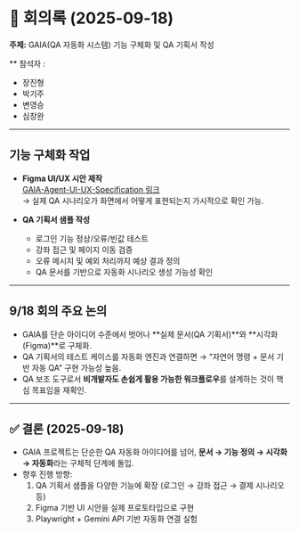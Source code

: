# 📑 회의록 (2025-09-18)

**주제:** GAIA(QA 자동화 시스템) 기능 구체화 및 QA 기획서 작성  


** 참석자 :
- 장진형  
- 박기주  
- 변영승  
- 심창완  





---

##  기능 구체화 작업

- **Figma UI/UX 시안 제작**  
  [GAIA-Agent-UI-UX-Specification 링크](https://www.figma.com/make/lc42cbBej7dQ0pDpLVdSLt/GAIA-Agent-UI-UX-Specification?node-id=0-1&p=f&t=pl8UUheQ8hZSWRnJ-0)  
  → 실제 QA 시나리오가 화면에서 어떻게 표현되는지 가시적으로 확인 가능.  

- **QA 기획서 샘플 작성**  
  - 로그인 기능 정상/오류/빈값 테스트  
  - 강좌 접근 및 페이지 이동 검증  
  - 오류 메시지 및 예외 처리까지 예상 결과 정의  
  - QA 문서를 기반으로 자동화 시나리오 생성 가능성 확인  

---

## 9/18 회의 주요 논의 

- GAIA를 단순 아이디어 수준에서 벗어나 **실제 문서(QA 기획서)**와 **시각화(Figma)**로 구체화.  
- QA 기획서의 테스트 케이스를 자동화 엔진과 연결하면 → “자연어 명령 + 문서 기반 자동 QA” 구현 가능성 높음.  
- QA 보조 도구로서 **비개발자도 손쉽게 활용 가능한 워크플로우**를 설계하는 것이 핵심 목표임을 재확인.  

---

## ✅ 결론 (2025-09-18)

- GAIA 프로젝트는 단순한 QA 자동화 아이디어를 넘어, **문서 → 기능 정의 → 시각화 → 자동화**라는 구체적 단계에 돌입.  
- 향후 진행 방향:  
  1. QA 기획서 샘플을 다양한 기능에 확장 (로그인 → 강좌 접근 → 결제 시나리오 등)  
  2. Figma 기반 UI 시안을 실제 프로토타입으로 구현  
  3. Playwright + Gemini API 기반 자동화 연결 실험  
